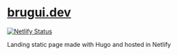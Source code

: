 # [brugui.dev](https://brugui.dev)
[![Netlify Status](https://api.netlify.com/api/v1/badges/57663d6a-60e3-4996-b006-dcfbb433e1dc/deploy-status)](https://app.netlify.com/sites/bruguidev/deploys)

Landing static page made with Hugo and hosted in Netlify
